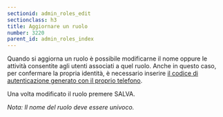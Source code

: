 ```yaml
---
sectionid: admin_roles_edit
sectionclass: h3
title: Aggiornare un ruolo
number: 3220
parent_id: admin_roles_index
---
```

Quando si aggiorna un ruolo è possibile modificarne il nome oppure le attività consentite agli utenti associati a quel ruolo.
Anche in questo caso, per confermare la propria identità, è necessario inserire <a href="https://inforlife.github.io/traininghub/#otp">il codice di autenticazione generato con il proprio telefono</a>.

Una volta modificato il ruolo premere SALVA.

_Nota:  Il nome del ruolo deve essere univoco._
